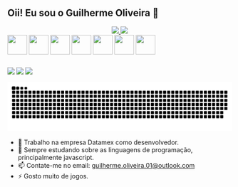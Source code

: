 ## Oii! Eu sou o Guilherme Oliveira 👋

<div align="center">
  <a href="https://github.com/mentalitydark">
    <img height="180em" src="https://github-readme-stats.vercel.app/api?username=mentalitydark&show_icons=true&theme=ocean_dark&include_all_commits=true&count_private=true"/>
    <img height="180em" src="https://github-readme-stats.vercel.app/api/top-langs/?username=mentalitydark&layout=compact&langs_count=7&theme=ocean_dark"/>
  </a>
</div>
<div style="display: inline_block">
  <img align="center" height="44" width="44" src="https://cdn.jsdelivr.net/gh/devicons/devicon/icons/php/php-original.svg" />
  <img align="center" height="44" width="44" src="https://cdn.jsdelivr.net/gh/devicons/devicon/icons/javascript/javascript-original.svg" />
  <img align="center" height="44" width="44" src="https://cdn.jsdelivr.net/gh/devicons/devicon/icons/java/java-original-wordmark.svg" />
  <img align="center" height="44" width="44" src="https://cdn.jsdelivr.net/gh/devicons/devicon/icons/vuejs/vuejs-original-wordmark.svg" />
  <img align="center" height="44" width="44" src="https://cdn.jsdelivr.net/gh/devicons/devicon/icons/mysql/mysql-original-wordmark.svg" />
  <img align="center" height="44" width="44" src="https://cdn.jsdelivr.net/gh/devicons/devicon/icons/html5/html5-original-wordmark.svg" />
  <img align="center" height="44" width="44" src="https://cdn.jsdelivr.net/gh/devicons/devicon/icons/css3/css3-original-wordmark.svg" />
</div>

 ##
 
<div>
  <a href="https://www.twitch.tv/mentalitydark"><img src="https://img.shields.io/badge/Twitch-9146FF?style=for-the-badge&logo=twitch&logoColor=white"/></a>
  <a href="https://steamcommunity.com/id/mentadk"><img src="https://img.shields.io/badge/Steam-000000?style=for-the-badge&logo=steam&logoColor=white"/></a>
  <a href="https://discord.gg/VSbuuMz"><img src="https://img.shields.io/badge/Discord-7289DA?style=for-the-badge&logo=discord&logoColor=white"/></a>
</div>
    
 
 ![Snake animation](https://github.com/mentalitydark/mentalitydark/blob/output/github-contribution-grid-snake.svg)
- 🔭 Trabalho na empresa Datamex como desenvolvedor.
- 🌱 Sempre estudando sobre as linguagens de programação, principalmente javascript.
- 📫 Contate-me no email: guilherme.oliveira.01@outlook.com
- ⚡ Gosto muito de jogos.
